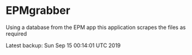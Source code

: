 # EPMgrabber
Using a database from the EPM app this application scrapes the files as required


Latest backup: Sun Sep 15 00:14:01 UTC 2019
